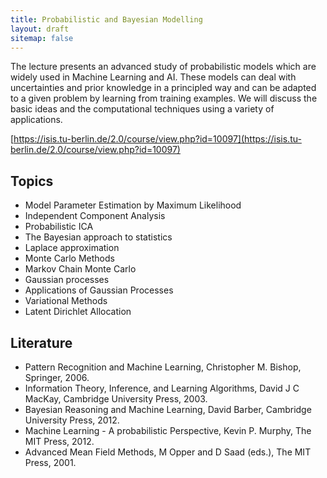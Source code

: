 ```yaml
---
title: Probabilistic and Bayesian Modelling
layout: draft
sitemap: false
---
```


The lecture presents an advanced study of probabilistic models which are widely used in Machine Learning and AI. These models can deal with uncertainties and prior knowledge in a principled way and can be adapted to a given problem by learning from training examples. 
We will discuss the basic ideas and the computational techniques using a variety of applications.

[https://isis.tu-berlin.de/2.0/course/view.php?id=10097](https://isis.tu-berlin.de/2.0/course/view.php?id=10097)

## Topics

- Model Parameter Estimation by Maximum Likelihood
- Independent Component Analysis
- Probabilistic ICA
- The Bayesian approach to statistics
- Laplace approximation
- Monte Carlo Methods
- Markov Chain Monte Carlo
- Gaussian processes
- Applications of Gaussian Processes
- Variational Methods
- Latent Dirichlet Allocation

## Literature

- Pattern Recognition and Machine Learning, Christopher M. Bishop, Springer, 2006.
- Information Theory, Inference, and Learning Algorithms, David J C MacKay, Cambridge University Press, 2003.
- Bayesian Reasoning and Machine Learning, David Barber, Cambridge University Press, 2012.
- Machine Learning - A probabilistic Perspective, Kevin P. Murphy, The MIT Press, 2012.
- Advanced Mean Field Methods, M Opper and D Saad (eds.), The MIT Press, 2001.
